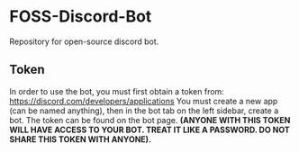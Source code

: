 # FOSS-Discord-Bot
Repository for open-source discord bot.

## Token
In order to use the bot, you must first obtain a token from: https://discord.com/developers/applications
You must create a new app (can be named anything), then in the bot tab on the left sidebar, create a bot.
The token can be found on the bot page. **(ANYONE WITH THIS TOKEN WILL HAVE ACCESS TO YOUR BOT. TREAT IT LIKE A PASSWORD. DO NOT SHARE THIS TOKEN WITH ANYONE).**

